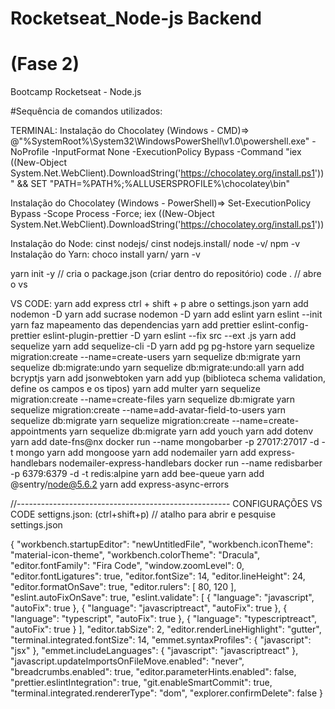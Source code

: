 # Rocketseat_Node-js Backend
# (Fase 2)
Bootcamp Rocketseat - Node.js

#Sequência de comandos utilizados:

TERMINAL:
Instalação do Chocolatey (Windows - CMD)=> @"%SystemRoot%\System32\WindowsPowerShell\v1.0\powershell.exe" -NoProfile -InputFormat None -ExecutionPolicy Bypass -Command "iex ((New-Object System.Net.WebClient).DownloadString('https://chocolatey.org/install.ps1'))" && SET "PATH=%PATH%;%ALLUSERSPROFILE%\chocolatey\bin"

Instalação do Chocolatey (Windows - PowerShell)=> Set-ExecutionPolicy Bypass -Scope Process -Force; iex ((New-Object System.Net.WebClient).DownloadString('https://chocolatey.org/install.ps1'))

Instalação do Node: cinst nodejs/ cinst nodejs.install/ node -v/ npm -v
Instalação do Yarn: choco install yarn/ yarn -v

yarn init -y // cria o package.json (criar dentro do repositório)
code . // abre o vs

VS CODE:
yarn add express
ctrl + shift + p abre o settings.json
yarn add nodemon -D
yarn add sucrase nodemon -D
yarn add eslint
yarn eslint --init
yarn faz mapeamento das dependencias
yarn add prettier eslint-config-prettier eslint-plugin-prettier -D
yarn eslint --fix src --ext .js
yarn add sequelize
yarn add sequelize-cli -D
yarn add pg pg-hstore
yarn sequelize migration:create --name=create-users
yarn sequelize db:migrate
yarn sequelize db:migrate:undo
yarn sequelize db:migrate:undo:all
yarn add bcryptjs
yarn add jsonwebtoken
yarn add yup (biblioteca schema validation, define os campos e os tipos)
yarn add multer
yarn sequelize migration:create --name=create-files
yarn sequelize db:migrate
yarn sequelize migration:create --name=add-avatar-field-to-users
yarn sequelize db:migrate
yarn sequelize migration:create --name=create-appointments
yarn sequelize db:migrate
yarn add youch
yarn add dotenv
yarn add date-fns@nx
docker run --name mongobarber -p 27017:27017 -d -t mongo
yarn add mongoose
yarn add nodemailer
yarn add express-handlebars nodemailer-express-handlebars
docker run --name redisbarber -p 6379:6379 -d -t redis:alpine
yarn add bee-queue
yarn add @sentry/node@5.6.2
yarn add express-async-errors

//-----------------------------------------------------
CONFIGURAÇÕES VS CODE settigns.json:
(ctrl+shift+p) // atalho para abrir e pesquise settings.json

{
  "workbench.startupEditor": "newUntitledFile",
  "workbench.iconTheme": "material-icon-theme",
  "workbench.colorTheme": "Dracula",
  "editor.fontFamily": "Fira Code",
  "window.zoomLevel": 0,
  "editor.fontLigatures": true,
  "editor.fontSize": 14,
  "editor.lineHeight": 24,
  "editor.formatOnSave": true,
  "editor.rulers": [
    80,
    120
  ],
  "eslint.autoFixOnSave": true,
  "eslint.validate": [
    {
      "language": "javascript",
      "autoFix": true
    },
    {
      "language": "javascriptreact",
      "autoFix": true
    },
    {
      "language": "typescript",
      "autoFix": true
    },
    {
      "language": "typescriptreact",
      "autoFix": true
    }
  ],
  "editor.tabSize": 2,
  "editor.renderLineHighlight": "gutter",
  "terminal.integrated.fontSize": 14,
  "emmet.syntaxProfiles": {
    "javascript": "jsx"
  },
  "emmet.includeLanguages": {
    "javascript": "javascriptreact"
  },
  "javascript.updateImportsOnFileMove.enabled": "never",
  "breadcrumbs.enabled": true,
  "editor.parameterHints.enabled": false,
  "prettier.eslintIntegration": true,
  "git.enableSmartCommit": true,
  "terminal.integrated.rendererType": "dom",
  "explorer.confirmDelete": false
}


